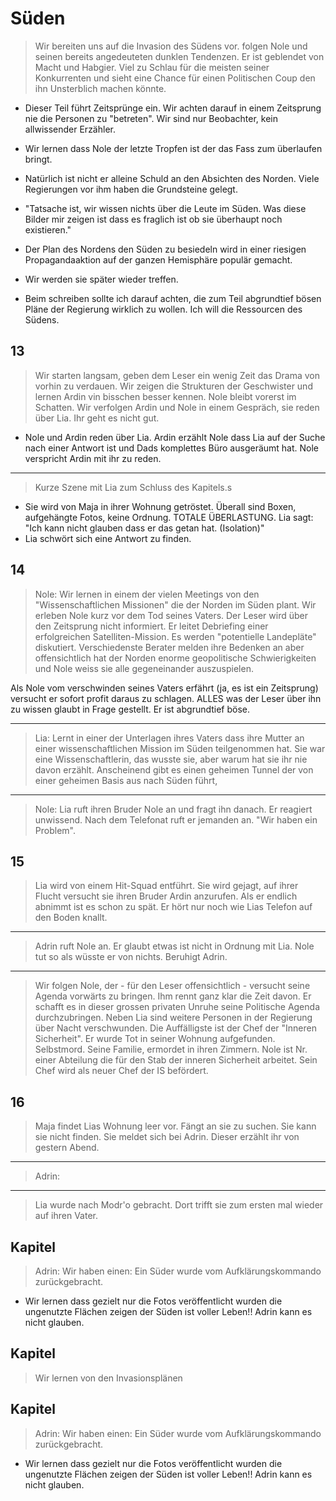 # Süden
> Wir bereiten uns auf die Invasion des Südens vor. folgen Nole und seinen bereits angedeuteten dunklen Tendenzen. Er ist geblendet von Macht und Habgier. Viel zu Schlau für die meisten seiner Konkurrenten und sieht eine Chance für einen Politischen Coup  den ihn Unsterblich machen könnte.
* Dieser Teil führt Zeitsprünge ein. Wir achten darauf in einem Zeitsprung nie die Personen zu "betreten". Wir sind nur Beobachter, kein allwissender Erzähler.

* Wir lernen dass Nole der letzte Tropfen ist der das Fass zum überlaufen bringt.
* Natürlich ist nicht er alleine Schuld an den Absichten des Norden. Viele Regierungen vor ihm haben die Grundsteine gelegt.
* "Tatsache ist, wir wissen nichts über die Leute im Süden. Was diese Bilder mir zeigen ist dass es fraglich ist ob sie überhaupt noch existieren."
* Der Plan des Nordens den Süden zu besiedeln wird in einer riesigen Propagandaaktion auf der ganzen Hemisphäre populär gemacht.
* Wir werden sie später wieder treffen.
* Beim schreiben sollte ich darauf achten, die zum Teil abgrundtief bösen Pläne der Regierung wirklich zu wollen. Ich will die Ressourcen des Südens.


## 13
> Wir starten langsam, geben dem Leser ein wenig Zeit das Drama von vorhin zu verdauen.
Wir zeigen die Strukturen der Geschwister und lernen Ardin vin bisschen besser kennen. Nole bleibt vorerst im Schatten.
Wir verfolgen Ardin und Nole in einem Gespräch, sie reden über Lia. Ihr geht es nicht gut.
* Nole und Ardin reden über Lia. Ardin erzählt Nole dass Lia auf der Suche nach einer Antwort ist und Dads komplettes Büro ausgeräumt hat. Nole verspricht Ardin mit ihr zu reden.

---

> Kurze Szene mit Lia zum Schluss des Kapitels.s
* Sie wird von Maja in ihrer Wohnung getröstet. Überall sind Boxen, aufgehängte Fotos, keine Ordnung. TOTALE ÜBERLASTUNG. Lia sagt: "Ich kann nicht glauben dass er das getan hat. (Isolation)"
* Lia schwört sich eine Antwort zu finden.

## 14
> Nole: Wir lernen in einem der vielen Meetings von den "Wissenschaftlichen Missionen" die der Norden im Süden plant.
Wir erleben Nole kurz vor dem Tod seines Vaters. Der Leser wird über den Zeitsprung nicht informiert. Er leitet Debriefing einer erfolgreichen Satelliten-Mission. Es werden "potentielle Landepläte" diskutiert. Verschiedenste Berater melden ihre Bedenken an aber offensichtlich hat der Norden enorme geopolitische Schwierigkeiten und Nole weiss sie alle gegeneinander auszuspielen.

Als Nole vom verschwinden seines Vaters erfährt (ja, es ist ein Zeitsprung) versucht er sofort profit daraus zu schlagen. ALLES was der Leser über ihn zu wissen glaubt in Frage gestellt. Er ist abgrundtief böse.

---

> Lia: Lernt in einer der Unterlagen ihres Vaters dass ihre Mutter an einer wissenschaftlichen Mission im Süden teilgenommen hat. Sie war eine Wissenschaftlerin, das wusste sie, aber warum hat sie ihr nie davon erzählt.  Anscheinend gibt es einen geheimen Tunnel der von einer geheimen Basis aus nach Süden führt,

---

> Nole: Lia ruft ihren Bruder Nole an und fragt ihn danach. Er reagiert unwissend. Nach dem Telefonat ruft er jemanden an. "Wir haben ein Problem".

## 15

> Lia wird von einem Hit-Squad entführt. Sie wird gejagt, auf ihrer Flucht versucht sie ihren Bruder Ardin anzurufen. Als er endlich abnimmt ist es schon zu spät. Er hört nur noch wie Lias Telefon auf den Boden knallt.

---

> Adrin ruft Nole an. Er glaubt etwas ist nicht in Ordnung mit Lia. Nole tut so als wüsste er von nichts. Beruhigt Adrin.

---

> Wir folgen Nole, der - für den Leser offensichtlich - versucht seine Agenda vorwärts zu bringen. Ihm rennt ganz klar die Zeit davon.  Er schafft es in dieser grossen privaten Unruhe seine Politische Agenda durchzubringen. Neben Lia sind weitere Personen in der Regierung über Nacht verschwunden. Die Auffälligste ist der Chef der "Inneren Sicherheit". Er wurde Tot in seiner Wohnung aufgefunden. Selbstmord. Seine Familie, ermordet in ihren Zimmern. Nole ist Nr. einer Abteilung die für den Stab der inneren Sicherheit arbeitet. Sein Chef wird als neuer Chef der IS befördert.

## 16
> Maja findet Lias Wohnung leer vor. Fängt an sie zu suchen. Sie kann sie nicht finden. Sie meldet sich bei Adrin. Dieser erzählt ihr von gestern Abend.

---

> Adrin:

---

>  Lia wurde nach Modr'o gebracht. Dort trifft sie zum ersten mal wieder auf ihren Vater.

## Kapitel

> Adrin: Wir haben einen: Ein Süder wurde vom Aufklärungskommando zurückgebracht.
* Wir lernen dass gezielt nur die Fotos veröffentlicht wurden die ungenutzte Flächen zeigen der Süden ist voller Leben!! Adrin kann es nicht glauben.


## Kapitel
> Wir lernen von den Invasionsplänen

## Kapitel
> Adrin: Wir haben einen: Ein Süder wurde vom Aufklärungskommando zurückgebracht.
* Wir lernen dass gezielt nur die Fotos veröffentlicht wurden die ungenutzte Flächen zeigen der Süden ist voller Leben!! Adrin kann es nicht glauben.

